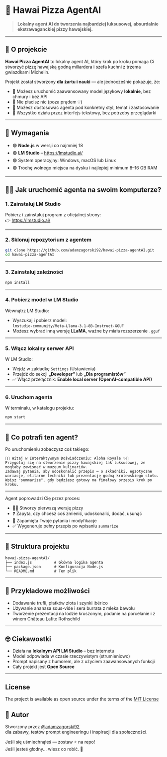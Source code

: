 # 🍕 Hawai Pizza AgentAI

> **Lokalny agent AI do tworzenia najbardziej luksusowej, absurdalnie ekstrawaganckiej pizzy hawajskiej.**

---

## 🎯 O projekcie

**Hawai Pizza AgentAI** to lokalny agent AI, który krok po kroku pomaga Ci stworzyć pizzę hawajską godną miliardera i szefa kuchni z trzema gwiazdkami Michelin.

Projekt został stworzony **dla żartu i nauki** — ale jednocześnie pokazuje, że:

- 🤖 Możesz uruchomić zaawansowany model językowy **lokalnie**, bez chmury i bez API
- 💸 Nie płacisz nic (poza prądem 💡)
- 🍍 Możesz dostosować agenta pod konkretny styl, temat i zastosowanie
- 🧠 Wszystko działa przez interfejs tekstowy, bez potrzeby przeglądarki

---

## 🔧 Wymagania

- 🟢 **Node.js** w wersji co najmniej 18
- 🟢 **LM Studio** – https://lmstudio.ai/
- 🟢 System operacyjny: Windows, macOS lub Linux
- 🟢 Trochę wolnego miejsca na dysku i najlepiej minimum 8–16 GB RAM

---

## 🧑‍🍳 Jak uruchomić agenta na swoim komputerze?

### 1. Zainstaluj LM Studio

Pobierz i zainstaluj program z oficjalnej strony:  
👉 https://lmstudio.ai/

---

### 2. Sklonuj repozytorium z agentem

```bash
git clone https://github.com/adamzagorski92/hawai-pizza-agentAI.git
cd hawai-pizza-agentAI
```

---

### 3. Zainstaluj zależności

```bash
npm install
```

---

### 4. Pobierz model w LM Studio

Wewnątrz LM Studio:

- Wyszukaj i pobierz model:  
  `lmstudio-community/Meta-Llama-3.1-8B-Instruct-GGUF`
- Możesz wybrać inną wersję **LLaMA**, ważne by miała rozszerzenie `.gguf`

---

### 5. Włącz lokalny serwer API

W LM Studio:

- Wejdź w zakładkę `Settings` (Ustawienia)
- Przejdź do sekcji **„Developer”** lub **„Dla programistów”**
- ✅ Włącz przełącznik: **Enable local server (OpenAI-compatible API)**

---

### 6. Uruchom agenta

W terminalu, w katalogu projektu:

```bash
npm start
```

---

## 💬 Co potrafi ten agent?

Po uruchomieniu zobaczysz coś takiego:

```
🍍✨ Witaj w Interaktywnym Doświadczeniu: Aloha Royale ✨🍍
Przygotuj się na stworzenie pizzy hawajskiej tak luksusowej, że mogłaby zawisnąć w muzeum kulinariów.
Zadawaj pytania, aby udoskonalić przepis — o składniki, egzotyczne wariacje, elitarne techniki lub prezentację godną królewskiego stołu.
Wpisz "summarize", gdy będziesz gotowy na finałowy przepis krok po kroku.
```

---

Agent poprowadzi Cię przez proces:

- 👨‍🍳 Stworzy pierwszą wersję pizzy
- ❓ Zapyta, czy chcesz coś zmienić, udoskonalić, dodać, usunąć
- 🧠 Zapamięta Twoje pytania i modyfikacje
- ✅ Wygeneruje pełny przepis po wpisaniu `summarize`

---

## 📁 Struktura projektu

```
hawai-pizza-agentAI/
├── index.js          # Główna logika agenta
├── package.json      # Konfiguracja Node.js
└── README.md         # Ten plik
```

---

## 🧪 Przykładowe możliwości

- Dodawanie trufli, płatków złota i szynki ibérico
- Używanie ananasa sous-vide i sera burrata z mleka bawołu
- Tworzenie prezentacji na lodzie kruszonym, podanie na porcelanie i z winem Château Lafite Rothschild

---

## 🤓 Ciekawostki

- Działa na **lokalnym API LM Studio** – bez internetu
- Model odpowiada w czasie rzeczywistym (strumieniowo)
- Prompt napisany z humorem, ale z użyciem zaawansowanych funkcji
- Cały projekt jest **Open Source**

---

## License
The project is available as open source under the terms of the [MIT License](https://opensource.org/license/MIT)

## 🧡 Autor

Stworzony przez [@adamzagorski92](https://github.com/adamzagorski92)  
dla zabawy, testów prompt engineeringu i inspiracji dla społeczności.

Jeśli się uśmiechnąłeś — zostaw ⭐ na repo!  
Jeśli jesteś głodny... wiesz co robić. 🍕
